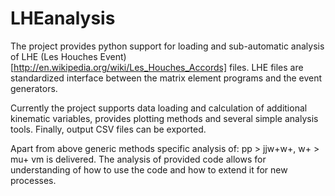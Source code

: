 LHEanalysis
===========

The project provides python support for loading and sub-automatic analysis of LHE (Les Houches Event) [http://en.wikipedia.org/wiki/Les_Houches_Accords] files. LHE files are standardized interface between the matrix element programs and the event generators.

Currently the project supports data loading and calculation of additional kinematic variables, provides plotting methods and several simple analysis tools. Finally, output CSV files can be exported. 

Apart from above generic methods specific analysis of: pp > jjw+w+, w+ > mu+ vm is delivered. The analysis of provided code allows for understanding of how to use the code and how to extend it for new processes.
